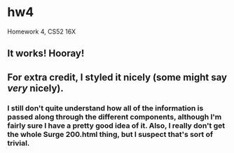 # hw4
Homework 4, CS52 16X

## It works! Hooray!

## For extra credit, I styled it nicely (some might say *very* nicely).

### I still don't quite understand how all of the information is passed along through the different components, although I'm fairly sure I have a pretty good idea of it. Also, I really don't get the whole Surge 200.html thing, but I suspect that's sort of trivial. 
